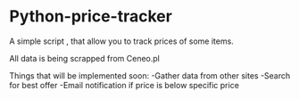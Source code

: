# Python-price-tracker
A simple script , that allow you to track prices of some items.

All data is being scrapped from Ceneo.pl

Things that will be implemented soon:
-Gather data from other sites
-Search for best offer
-Email notification if price is below specific price

